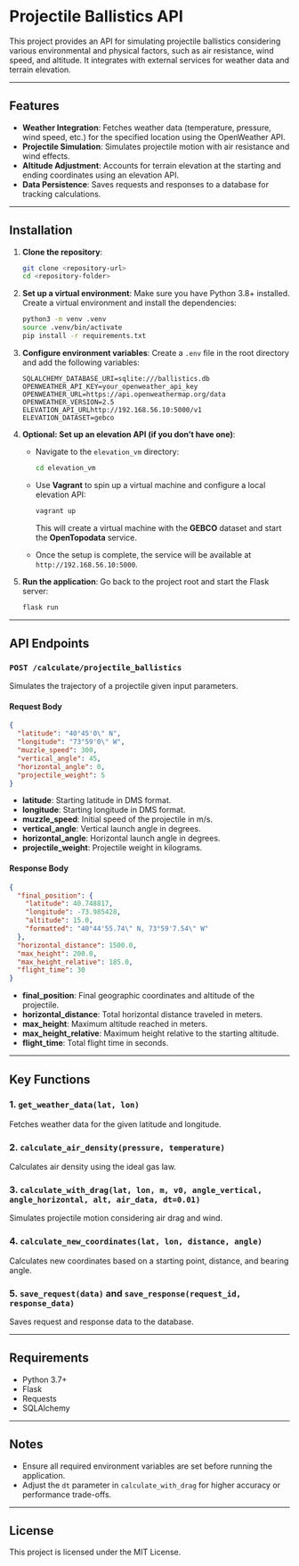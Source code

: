 # Projectile Ballistics API

This project provides an API for simulating projectile ballistics considering various environmental and physical factors, such as air resistance, wind speed, and altitude. It integrates with external services for weather data and terrain elevation.

---

## Features

- **Weather Integration**: Fetches weather data (temperature, pressure, wind speed, etc.) for the specified location using the OpenWeather API.
- **Projectile Simulation**: Simulates projectile motion with air resistance and wind effects.
- **Altitude Adjustment**: Accounts for terrain elevation at the starting and ending coordinates using an elevation API.
- **Data Persistence**: Saves requests and responses to a database for tracking calculations.

---

## Installation

1. **Clone the repository**:
   ```bash
   git clone <repository-url>
   cd <repository-folder>
   ```

2. **Set up a virtual environment**:
   Make sure you have Python 3.8+ installed. Create a virtual environment and install the dependencies:
   ```bash
   python3 -m venv .venv
   source .venv/bin/activate
   pip install -r requirements.txt
   ```

3. **Configure environment variables**:
   Create a `.env` file in the root directory and add the following variables:
   ```env
   SQLALCHEMY_DATABASE_URI=sqlite:///ballistics.db
   OPENWEATHER_API_KEY=your_openweather_api_key
   OPENWEATHER_URL=https://api.openweathermap.org/data
   OPENWEATHER_VERSION=2.5
   ELEVATION_API_URLhttp://192.168.56.10:5000/v1
   ELEVATION_DATASET=gebco
   ```

4. **Optional: Set up an elevation API (if you don’t have one)**:
   - Navigate to the `elevation_vm` directory:
     ```bash
     cd elevation_vm
     ```
   - Use **Vagrant** to spin up a virtual machine and configure a local elevation API:
     ```bash
     vagrant up
     ```
     This will create a virtual machine with the **GEBCO** dataset and start the **OpenTopodata** service.

   - Once the setup is complete, the service will be available at `http://192.168.56.10:5000`.

5. **Run the application**:
   Go back to the project root and start the Flask server:
   ```bash
   flask run
   ```

---

## API Endpoints

### `POST /calculate/projectile_ballistics`
Simulates the trajectory of a projectile given input parameters.

#### Request Body
```json
{
  "latitude": "40°45'0\" N",
  "longitude": "73°59'0\" W",
  "muzzle_speed": 300,
  "vertical_angle": 45,
  "horizontal_angle": 0,
  "projectile_weight": 5
}
```
- **latitude**: Starting latitude in DMS format.
- **longitude**: Starting longitude in DMS format.
- **muzzle_speed**: Initial speed of the projectile in m/s.
- **vertical_angle**: Vertical launch angle in degrees.
- **horizontal_angle**: Horizontal launch angle in degrees.
- **projectile_weight**: Projectile weight in kilograms.

#### Response Body
```json
{
  "final_position": {
    "latitude": 40.748817,
    "longitude": -73.985428,
    "altitude": 15.0,
    "formatted": "40°44'55.74\" N, 73°59'7.54\" W"
  },
  "horizontal_distance": 1500.0,
  "max_height": 200.0,
  "max_height_relative": 185.0,
  "flight_time": 30
}
```
- **final_position**: Final geographic coordinates and altitude of the projectile.
- **horizontal_distance**: Total horizontal distance traveled in meters.
- **max_height**: Maximum altitude reached in meters.
- **max_height_relative**: Maximum height relative to the starting altitude.
- **flight_time**: Total flight time in seconds.

---

## Key Functions

### 1. `get_weather_data(lat, lon)`
Fetches weather data for the given latitude and longitude.

### 2. `calculate_air_density(pressure, temperature)`
Calculates air density using the ideal gas law.

### 3. `calculate_with_drag(lat, lon, m, v0, angle_vertical, angle_horizontal, alt, air_data, dt=0.01)`
Simulates projectile motion considering air drag and wind.

### 4. `calculate_new_coordinates(lat, lon, distance, angle)`
Calculates new coordinates based on a starting point, distance, and bearing angle.

### 5. `save_request(data)` and `save_response(request_id, response_data)`
Saves request and response data to the database.

---

## Requirements
- Python 3.7+
- Flask
- Requests
- SQLAlchemy

---

## Notes
- Ensure all required environment variables are set before running the application.
- Adjust the `dt` parameter in `calculate_with_drag` for higher accuracy or performance trade-offs.

---

## License
This project is licensed under the MIT License.

